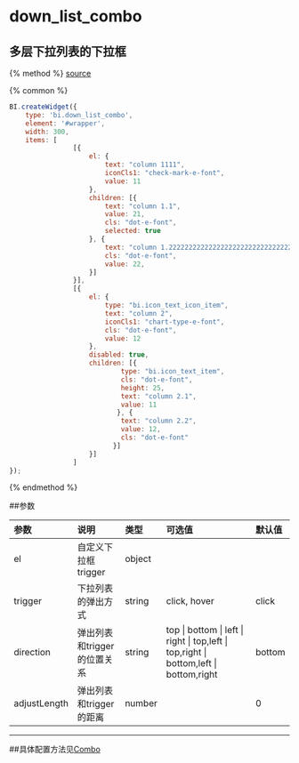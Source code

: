 # down_list_combo

## 多层下拉列表的下拉框

{% method %}
[source](https://jsfiddle.net/fineui/p0hykqo9/)

{% common %}
```javascript
BI.createWidget({
    type: 'bi.down_list_combo',
    element: '#wrapper',
    width: 300,
    items: [
                [{
                    el: {
                        text: "column 1111",
                        iconCls1: "check-mark-e-font",
                        value: 11
                    },
                    children: [{
                        text: "column 1.1",
                        value: 21,
                        cls: "dot-e-font",
                        selected: true
                    }, {
                        text: "column 1.222222222222222222222222222222222222",
                        cls: "dot-e-font",
                        value: 22,
                    }]
                }],
                [{
                    el: {
                        type: "bi.icon_text_icon_item",
                        text: "column 2",
                        iconCls1: "chart-type-e-font",
                        cls: "dot-e-font",
                        value: 12
                    },
                    disabled: true,
                    children: [{
                            type: "bi.icon_text_item",
                            cls: "dot-e-font",
                            height: 25,
                            text: "column 2.1",
                            value: 11
                           }, {
                            text: "column 2.2",
                            value: 12,
                            cls: "dot-e-font"
                          }]
                    }]
                ]
});
```

{% endmethod %}

##参数

| 参数    | 说明           | 类型  | 可选值 | 默认值
| :------ |:-------------  | :-----| :----|:----|
| el    | 自定义下拉框trigger |  object |     |        |
| trigger    | 下拉列表的弹出方式 |  string |  click, hover   |    click    |
| direction    | 弹出列表和trigger的位置关系 |   string    |  top &#124; bottom &#124; left &#124; right &#124; top,left &#124; top,right &#124; bottom,left &#124; bottom,right   |   bottom     |
| adjustLength    | 弹出列表和trigger的距离 |  number |     |    0    |

--- ---

##具体配置方法见[Combo](../core/combination/bi.combo.md)